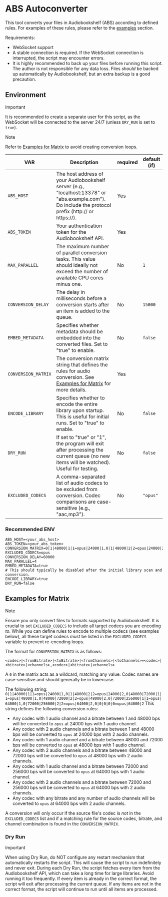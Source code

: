 # ABS Autoconverter

This tool converts your files in Audiobookshelf (ABS) according to defined rules. For examples of these rules, please refer to the [examples](#examples) section.

Requirements:
- WebSocket support
- A stable connection is required. If the WebSocket connection is interrupted, the script may encounter errors.
- It is highly recommended to back up your files before running this script. The author is not responsible for any data loss. Files *should* be backed up automatically by Audiobookshelf, but an extra backup is a good precaution.

## Environment

> [!IMPORTANT]
> It is recommended to create a separate user for this script, as the WebSocket will be connected to the server 24/7 (unless `DRY_RUN` is set to `true`).

> [!NOTE]
> Refer to [Examples for Matrix](#examples-for-matrix) to avoid creating conversion loops.

| VAR                 | Description                                                                                                                                          | required | default (if) |
|---------------------|------------------------------------------------------------------------------------------------------------------------------------------------------|----------|--------------|
| `ABS_HOST`          | The host address of your Audiobookshelf server (e.g., "localhost:13378" or "abs.example.com"). Do include the protocol prefix (http:// or https://). | Yes      |              |
| `ABS_TOKEN`         | Your authentication token for the Audiobookshelf API.                                                                                                | Yes      |              |
| `MAX_PARALLEL`      | The maximum number of parallel conversion tasks. This value should ideally not exceed the number of available CPU cores minus one.                   | No       | `1`          |
| `CONVERSION_DELAY`  | The delay in milliseconds before a conversion starts after an item is added to the queue.                                                            | No       | `15000`      |
| `EMBED_METADATA`    | Specifies whether metadata should be embedded into the converted files. Set to "true" to enable.                                                     | No       | `false`      |
| `CONVERSION_MATRIX` | The conversion matrix string that defines the rules for audio conversion. See [Examples for Matrix](#examples-for-matrix) for more details.          | Yes      |              |
| `ENCODE_LIBRARY`    | Specifies whether to encode the entire library upon startup. This is useful for initial runs. Set to "true" to enable.                               | No       | `false`      |
| `DRY_RUN`           | If set to "true" or "1", the program will exit after processing the current queue (no new items will be watched). Useful for testing.                | No       | `false`      |
| `EXCLUDED_CODECS`   | A comma-separated list of audio codecs to be excluded from conversion. Codec comparisons are case-sensitive (e.g., "aac,mp3").                       | No       | `"opus"`     |

### Recommended ENV

```env
ABS_HOST=<your_abs_host>
ABS_TOKEN=<your_abs_token>
CONVERSION_MATRIX=0|1|48000|1|1=opus|24000|1,0|1|48000|2|2=opus|24000|2,0|48000|72000|1|1=opus|48000|1,0|48000|72000|2|2=opus|48000|2,0|72000|256000|1|1=opus|64000|1,0|72000|256000|2|2=opus|64000|2,0|0|0|0|0=opus|64000|2
EXCLUDED_CODECS=opus
CONVERSION_DELAY=60000
MAX_PARALLEL=4
EMBED_METADATA=true
# This should typically be disabled after the initial library scan and conversion.
ENCODE_LIBRARY=true
DRY_RUN=false
```

## Examples for Matrix

> [!NOTE]
> Ensure you only convert files to formats supported by Audiobookshelf.
> It is crucial to set `EXCLUDED_CODECS` to include all target codecs you are encoding *to*. While you can define rules to encode to multiple codecs (see examples below), all these target codecs *must* be listed in the `EXCLUDED_CODECS` variable to prevent re-encoding loops.

The format for `CONVERSION_MATRIX` is as follows:

```
<codec>|<fromBitrate>|<toBitrate>|<fromChannels>|<toChannels>=<codec>|<bitrate>|<channels>,<codec>|<bitrate>|<channels>
```

A `0` in the matrix acts as a wildcard, matching any value. Codec names are case-sensitive and should generally be in lowercase.

The following string:
`0|1|48000|1|1=opus|24000|1,0|1|48000|2|2=opus|24000|2,0|48000|72000|1|1=opus|48000|1,0|48000|72000|2|2=opus|48000|2,0|72000|256000|1|1=opus|64000|1,0|72000|256000|2|2=opus|64000|2,0|0|0|0|0=opus|64000|2`
This string defines the following conversion rules:
- Any codec with 1 audio channel and a bitrate between 1 and 48000 bps will be converted to `opus` at 24000 bps with 1 audio channel.
- Any codec with 2 audio channels and a bitrate between 1 and 48000 bps will be converted to `opus` at 24000 bps with 2 audio channels.
- Any codec with 1 audio channel and a bitrate between 48000 and 72000 bps will be converted to `opus` at 48000 bps with 1 audio channel.
- Any codec with 2 audio channels and a bitrate between 48000 and 72000 bps will be converted to `opus` at 48000 bps with 2 audio channels.
- Any codec with 1 audio channel and a bitrate between 72000 and 256000 bps will be converted to `opus` at 64000 bps with 1 audio channel.
- Any codec with 2 audio channels and a bitrate between 72000 and 256000 bps will be converted to `opus` at 64000 bps with 2 audio channels.
- Any codec with any bitrate and any number of audio channels will be converted to `opus` at 64000 bps with 2 audio channels.

A conversion will only occur if the source file's codec is *not* in the `EXCLUDED_CODECS` list and if a matching rule for the source codec, bitrate, and channel combination is found in the `CONVERSION_MATRIX`.


### Dry Run

> [!IMPORTANT]
> When using Dry Run, do NOT configure any restart mechanism that automatically restarts the script. This will cause the script to run indefinitely and never exit.
> During each Dry Run, the script fetches every item from the Audiobookshelf API, which can take a long time for large libraries. Avoid running it too frequently.
> If every item is already in the correct format, the script will exit after processing the current queue. If any items are not in the correct format, the script will continue to run until all items are processed.